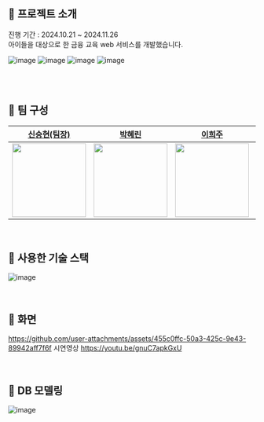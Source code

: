 ##  :bank: 프로젝트 소개
진행 기간 : 2024.10.21 ~ 2024.11.26 <br>
아이들을 대상으로 한 금융 교육 web 서비스를 개발했습니다.

  ![image](https://github.com/user-attachments/assets/8c651519-5c53-4e54-bb08-87bc389ddc91)
  ![image](https://github.com/user-attachments/assets/46b860ce-3a7c-43f9-87a0-9ac08417df14)
  ![image](https://github.com/user-attachments/assets/19feb660-a416-4b24-955f-13e2e1aac74f)
  ![image](https://github.com/user-attachments/assets/b955fad9-006a-4651-811b-ea094b9f718b)

<br>


<br>

## :bank: 팀 구성

|  [신승현(팀장)](https://github.com/Shin-seung-hyun) |   [박혜린](https://github.com/skyblue1012)  | [이희주](https://github.com/Heeju-Lee) | [홍현정](https://github.com/emily-hong)| 
| :----------------------------------------------------: | :----------------------------------------------------: | :----------------------------------------------------: | :----------------------------------------------------: |
| <img src ="https://avatars.githubusercontent.com/u/59863297?v=4" width="150" /> | <img src ="https://avatars.githubusercontent.com/u/121241416?v=4" width="150" /> | <img src ="https://avatars.githubusercontent.com/u/174020605?v=4" width="150" /> |  <img src ="https://avatars.githubusercontent.com/u/72483407?v=4" width="150" /> |

<br>


## :bank: 사용한 기술 스택 
![image](https://github.com/user-attachments/assets/42cf08e9-b889-472f-86de-a027a7c63378)


<br>

##  :bank: 화면 
https://github.com/user-attachments/assets/455c0ffc-50a3-425c-9e43-89942aff7f6f
시연영상
https://youtu.be/gnuC7apkGxU


<br>

##  :bank: DB 모델링
![image](https://github.com/user-attachments/assets/b5f2b230-5cec-469d-bc9f-ac2b93a5ac90)


